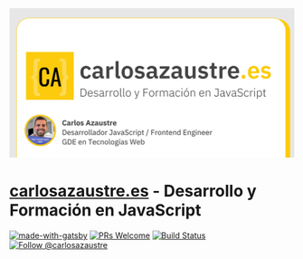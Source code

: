 [![carlosazaustre.es](./static/banner.jpg)](https://carlosazaustre.es)

# [carlosazaustre.es](https://carlosazaustre.es) - Desarrollo y Formación en JavaScript

[![made-with-gatsby](https://img.shields.io/badge/Made%20with-Gatsby-1f425f.svg)](https://www.gatsby.org/)
[![PRs Welcome](https://img.shields.io/badge/PRs-welcome-brightgreen.svg?style=flat-square)](http://makeapullrequest.com)
[![Build Status](https://travis-ci.org/carlosazaustre/carlosazaustre.es.svg?branch=master)](https://travis-ci.org/carlosazaustre/carlosazaustre.es) <a href="https://twitter.com/intent/follow?screen_name=carlosazaustre"><img src="https://img.shields.io/twitter/follow/carlosazaustre.svg?label=Follow%20@carlosazaustre" alt="Follow @carlosazaustre" /></a>